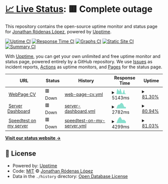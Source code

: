 # [📈 Live Status](https://baronhez.github.io/upptime): <!--live status--> **🟥 Complete outage**

This repository contains the open-source uptime monitor and status page for [Jonathan Ródenas López](https://jonthan.xyz/), powered by [Upptime](https://github.com/upptime/upptime).

[![Uptime CI](https://github.com/baronhez/upptime/workflows/Uptime%20CI/badge.svg)](https://github.com/baronhez/upptime/actions?query=workflow%3A%22Uptime+CI%22)
[![Response Time CI](https://github.com/baronhez/upptime/workflows/Response%20Time%20CI/badge.svg)](https://github.com/baronhez/upptime/actions?query=workflow%3A%22Response+Time+CI%22)
[![Graphs CI](https://github.com/baronhez/upptime/workflows/Graphs%20CI/badge.svg)](https://github.com/baronhez/upptime/actions?query=workflow%3A%22Graphs+CI%22)
[![Static Site CI](https://github.com/baronhez/upptime/workflows/Static%20Site%20CI/badge.svg)](https://github.com/baronhez/upptime/actions?query=workflow%3A%22Static+Site+CI%22)
[![Summary CI](https://github.com/baronhez/upptime/workflows/Summary%20CI/badge.svg)](https://github.com/baronhez/upptime/actions?query=workflow%3A%22Summary+CI%22)

With [Upptime](https://upptime.js.org), you can get your own unlimited and free uptime monitor and status page, powered entirely by a GitHub repository. We use [Issues](https://github.com/baronhez/upptime/issues) as incident reports, [Actions](https://github.com/baronhez/upptime/actions) as uptime monitors, and [Pages](https://baronhez.github.io/upptime) for the status page.

<!--start: status pages-->
<!-- This summary is generated by Upptime (https://github.com/upptime/upptime) -->
<!-- Do not edit this manually, your changes will be overwritten -->
<!-- prettier-ignore -->
| URL | Status | History | Response Time | Uptime |
| --- | ------ | ------- | ------------- | ------ |
| <img alt="" src="https://favicons.githubusercontent.com/jonthan.xyz" height="13"> [WebPage CV](https://jonthan.xyz) | 🟥 Down | [web-page-cv.yml](https://github.com/Baronhez/Uptimer/commits/HEAD/history/web-page-cv.yml) | <details><summary><img alt="Response time graph" src="./graphs/web-page-cv/response-time-week.png" height="20"> 5143ms</summary><br><a href="https://Baronhez.github.io/Uptimer/history/web-page-cv"><img alt="Response time 3894" src="https://img.shields.io/endpoint?url=https%3A%2F%2Fraw.githubusercontent.com%2FBaronhez%2FUptimer%2FHEAD%2Fapi%2Fweb-page-cv%2Fresponse-time.json"></a><br><a href="https://Baronhez.github.io/Uptimer/history/web-page-cv"><img alt="24-hour response time 4708" src="https://img.shields.io/endpoint?url=https%3A%2F%2Fraw.githubusercontent.com%2FBaronhez%2FUptimer%2FHEAD%2Fapi%2Fweb-page-cv%2Fresponse-time-day.json"></a><br><a href="https://Baronhez.github.io/Uptimer/history/web-page-cv"><img alt="7-day response time 5143" src="https://img.shields.io/endpoint?url=https%3A%2F%2Fraw.githubusercontent.com%2FBaronhez%2FUptimer%2FHEAD%2Fapi%2Fweb-page-cv%2Fresponse-time-week.json"></a><br><a href="https://Baronhez.github.io/Uptimer/history/web-page-cv"><img alt="30-day response time 5143" src="https://img.shields.io/endpoint?url=https%3A%2F%2Fraw.githubusercontent.com%2FBaronhez%2FUptimer%2FHEAD%2Fapi%2Fweb-page-cv%2Fresponse-time-month.json"></a><br><a href="https://Baronhez.github.io/Uptimer/history/web-page-cv"><img alt="1-year response time 3894" src="https://img.shields.io/endpoint?url=https%3A%2F%2Fraw.githubusercontent.com%2FBaronhez%2FUptimer%2FHEAD%2Fapi%2Fweb-page-cv%2Fresponse-time-year.json"></a></details> | <details><summary><a href="https://Baronhez.github.io/Uptimer/history/web-page-cv">81.30%</a></summary><a href="https://Baronhez.github.io/Uptimer/history/web-page-cv"><img alt="All-time uptime 95.49%" src="https://img.shields.io/endpoint?url=https%3A%2F%2Fraw.githubusercontent.com%2FBaronhez%2FUptimer%2FHEAD%2Fapi%2Fweb-page-cv%2Fuptime.json"></a><br><a href="https://Baronhez.github.io/Uptimer/history/web-page-cv"><img alt="24-hour uptime 4.98%" src="https://img.shields.io/endpoint?url=https%3A%2F%2Fraw.githubusercontent.com%2FBaronhez%2FUptimer%2FHEAD%2Fapi%2Fweb-page-cv%2Fuptime-day.json"></a><br><a href="https://Baronhez.github.io/Uptimer/history/web-page-cv"><img alt="7-day uptime 81.30%" src="https://img.shields.io/endpoint?url=https%3A%2F%2Fraw.githubusercontent.com%2FBaronhez%2FUptimer%2FHEAD%2Fapi%2Fweb-page-cv%2Fuptime-week.json"></a><br><a href="https://Baronhez.github.io/Uptimer/history/web-page-cv"><img alt="30-day uptime 95.49%" src="https://img.shields.io/endpoint?url=https%3A%2F%2Fraw.githubusercontent.com%2FBaronhez%2FUptimer%2FHEAD%2Fapi%2Fweb-page-cv%2Fuptime-month.json"></a><br><a href="https://Baronhez.github.io/Uptimer/history/web-page-cv"><img alt="1-year uptime 95.49%" src="https://img.shields.io/endpoint?url=https%3A%2F%2Fraw.githubusercontent.com%2FBaronhez%2FUptimer%2FHEAD%2Fapi%2Fweb-page-cv%2Fuptime-year.json"></a></details>
| <img alt="" src="https://favicons.githubusercontent.com/server.jonthan.xyz" height="13"> [Server Dashboard](https://server.jonthan.xyz) | 🟥 Down | [server-dashboard.yml](https://github.com/Baronhez/Uptimer/commits/HEAD/history/server-dashboard.yml) | <details><summary><img alt="Response time graph" src="./graphs/server-dashboard/response-time-week.png" height="20"> 2782ms</summary><br><a href="https://Baronhez.github.io/Uptimer/history/server-dashboard"><img alt="Response time 1928" src="https://img.shields.io/endpoint?url=https%3A%2F%2Fraw.githubusercontent.com%2FBaronhez%2FUptimer%2FHEAD%2Fapi%2Fserver-dashboard%2Fresponse-time.json"></a><br><a href="https://Baronhez.github.io/Uptimer/history/server-dashboard"><img alt="24-hour response time 1372" src="https://img.shields.io/endpoint?url=https%3A%2F%2Fraw.githubusercontent.com%2FBaronhez%2FUptimer%2FHEAD%2Fapi%2Fserver-dashboard%2Fresponse-time-day.json"></a><br><a href="https://Baronhez.github.io/Uptimer/history/server-dashboard"><img alt="7-day response time 2782" src="https://img.shields.io/endpoint?url=https%3A%2F%2Fraw.githubusercontent.com%2FBaronhez%2FUptimer%2FHEAD%2Fapi%2Fserver-dashboard%2Fresponse-time-week.json"></a><br><a href="https://Baronhez.github.io/Uptimer/history/server-dashboard"><img alt="30-day response time 2782" src="https://img.shields.io/endpoint?url=https%3A%2F%2Fraw.githubusercontent.com%2FBaronhez%2FUptimer%2FHEAD%2Fapi%2Fserver-dashboard%2Fresponse-time-month.json"></a><br><a href="https://Baronhez.github.io/Uptimer/history/server-dashboard"><img alt="1-year response time 1928" src="https://img.shields.io/endpoint?url=https%3A%2F%2Fraw.githubusercontent.com%2FBaronhez%2FUptimer%2FHEAD%2Fapi%2Fserver-dashboard%2Fresponse-time-year.json"></a></details> | <details><summary><a href="https://Baronhez.github.io/Uptimer/history/server-dashboard">80.94%</a></summary><a href="https://Baronhez.github.io/Uptimer/history/server-dashboard"><img alt="All-time uptime 95.40%" src="https://img.shields.io/endpoint?url=https%3A%2F%2Fraw.githubusercontent.com%2FBaronhez%2FUptimer%2FHEAD%2Fapi%2Fserver-dashboard%2Fuptime.json"></a><br><a href="https://Baronhez.github.io/Uptimer/history/server-dashboard"><img alt="24-hour uptime 4.19%" src="https://img.shields.io/endpoint?url=https%3A%2F%2Fraw.githubusercontent.com%2FBaronhez%2FUptimer%2FHEAD%2Fapi%2Fserver-dashboard%2Fuptime-day.json"></a><br><a href="https://Baronhez.github.io/Uptimer/history/server-dashboard"><img alt="7-day uptime 80.94%" src="https://img.shields.io/endpoint?url=https%3A%2F%2Fraw.githubusercontent.com%2FBaronhez%2FUptimer%2FHEAD%2Fapi%2Fserver-dashboard%2Fuptime-week.json"></a><br><a href="https://Baronhez.github.io/Uptimer/history/server-dashboard"><img alt="30-day uptime 95.40%" src="https://img.shields.io/endpoint?url=https%3A%2F%2Fraw.githubusercontent.com%2FBaronhez%2FUptimer%2FHEAD%2Fapi%2Fserver-dashboard%2Fuptime-month.json"></a><br><a href="https://Baronhez.github.io/Uptimer/history/server-dashboard"><img alt="1-year uptime 95.40%" src="https://img.shields.io/endpoint?url=https%3A%2F%2Fraw.githubusercontent.com%2FBaronhez%2FUptimer%2FHEAD%2Fapi%2Fserver-dashboard%2Fuptime-year.json"></a></details>
| <img alt="" src="https://favicons.githubusercontent.com/speedtest.jonthan.xyz" height="13"> [Speedtest on my server](https://speedtest.jonthan.xyz) | 🟥 Down | [speedtest-on-my-server.yml](https://github.com/Baronhez/Uptimer/commits/HEAD/history/speedtest-on-my-server.yml) | <details><summary><img alt="Response time graph" src="./graphs/speedtest-on-my-server/response-time-week.png" height="20"> 4299ms</summary><br><a href="https://Baronhez.github.io/Uptimer/history/speedtest-on-my-server"><img alt="Response time 2807" src="https://img.shields.io/endpoint?url=https%3A%2F%2Fraw.githubusercontent.com%2FBaronhez%2FUptimer%2FHEAD%2Fapi%2Fspeedtest-on-my-server%2Fresponse-time.json"></a><br><a href="https://Baronhez.github.io/Uptimer/history/speedtest-on-my-server"><img alt="24-hour response time 1932" src="https://img.shields.io/endpoint?url=https%3A%2F%2Fraw.githubusercontent.com%2FBaronhez%2FUptimer%2FHEAD%2Fapi%2Fspeedtest-on-my-server%2Fresponse-time-day.json"></a><br><a href="https://Baronhez.github.io/Uptimer/history/speedtest-on-my-server"><img alt="7-day response time 4299" src="https://img.shields.io/endpoint?url=https%3A%2F%2Fraw.githubusercontent.com%2FBaronhez%2FUptimer%2FHEAD%2Fapi%2Fspeedtest-on-my-server%2Fresponse-time-week.json"></a><br><a href="https://Baronhez.github.io/Uptimer/history/speedtest-on-my-server"><img alt="30-day response time 4299" src="https://img.shields.io/endpoint?url=https%3A%2F%2Fraw.githubusercontent.com%2FBaronhez%2FUptimer%2FHEAD%2Fapi%2Fspeedtest-on-my-server%2Fresponse-time-month.json"></a><br><a href="https://Baronhez.github.io/Uptimer/history/speedtest-on-my-server"><img alt="1-year response time 2807" src="https://img.shields.io/endpoint?url=https%3A%2F%2Fraw.githubusercontent.com%2FBaronhez%2FUptimer%2FHEAD%2Fapi%2Fspeedtest-on-my-server%2Fresponse-time-year.json"></a></details> | <details><summary><a href="https://Baronhez.github.io/Uptimer/history/speedtest-on-my-server">81.03%</a></summary><a href="https://Baronhez.github.io/Uptimer/history/speedtest-on-my-server"><img alt="All-time uptime 95.43%" src="https://img.shields.io/endpoint?url=https%3A%2F%2Fraw.githubusercontent.com%2FBaronhez%2FUptimer%2FHEAD%2Fapi%2Fspeedtest-on-my-server%2Fuptime.json"></a><br><a href="https://Baronhez.github.io/Uptimer/history/speedtest-on-my-server"><img alt="24-hour uptime 4.25%" src="https://img.shields.io/endpoint?url=https%3A%2F%2Fraw.githubusercontent.com%2FBaronhez%2FUptimer%2FHEAD%2Fapi%2Fspeedtest-on-my-server%2Fuptime-day.json"></a><br><a href="https://Baronhez.github.io/Uptimer/history/speedtest-on-my-server"><img alt="7-day uptime 81.03%" src="https://img.shields.io/endpoint?url=https%3A%2F%2Fraw.githubusercontent.com%2FBaronhez%2FUptimer%2FHEAD%2Fapi%2Fspeedtest-on-my-server%2Fuptime-week.json"></a><br><a href="https://Baronhez.github.io/Uptimer/history/speedtest-on-my-server"><img alt="30-day uptime 95.43%" src="https://img.shields.io/endpoint?url=https%3A%2F%2Fraw.githubusercontent.com%2FBaronhez%2FUptimer%2FHEAD%2Fapi%2Fspeedtest-on-my-server%2Fuptime-month.json"></a><br><a href="https://Baronhez.github.io/Uptimer/history/speedtest-on-my-server"><img alt="1-year uptime 95.43%" src="https://img.shields.io/endpoint?url=https%3A%2F%2Fraw.githubusercontent.com%2FBaronhez%2FUptimer%2FHEAD%2Fapi%2Fspeedtest-on-my-server%2Fuptime-year.json"></a></details>

<!--end: status pages-->

[**Visit our status website →**](https://baronhez.github.io/Uptimer)

## 📄 License

- Powered by: [Upptime](https://github.com/upptime/upptime)
- Code: [MIT](./LICENSE) © [Jonathan Ródenas López](https://jonthan.xyz/)
- Data in the `./history` directory: [Open Database License](https://opendatacommons.org/licenses/odbl/1-0/)
